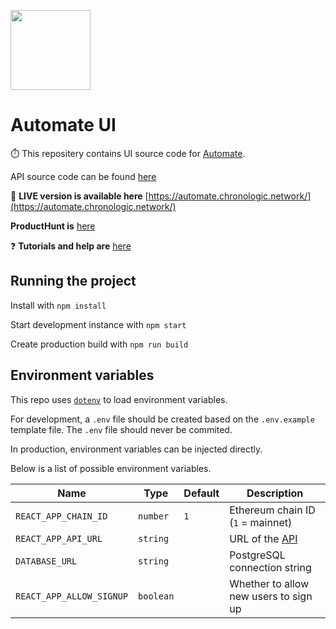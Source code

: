 [<img src="https://s3.amazonaws.com/chronologic.network/ChronoLogic_logo.svg" width="128px">](https://github.com/chronologic)

# Automate UI

⏱️ This repositery contains UI source code for [Automate](https://blog.chronologic.network/automate/home).

API source code can be found [here](https://github.com/chronologic/automate-api)

📌 **LIVE version is available here** [https://automate.chronologic.network/](https://automate.chronologic.network/)

**ProductHunt is** [here](https://www.producthunt.com/posts/automate-1)

❓ **Tutorials and help are** [here](https://blog.chronologic.network/automate/home)

## Running the project

Install with `npm install`

Start development instance with `npm start`

Create production build with `npm run build`

## Environment variables

This repo uses [`dotenv`](https://www.npmjs.com/package/dotenv) to load environment variables.

For development, a `.env` file should be created based on the `.env.example` template file. The `.env` file should never be commited.

In production, environment variables can be injected directly.

Below is a list of possible environment variables.

| Name                     | Type      | Default | Description                                                   |
| ------------------------ | --------- | ------- | ------------------------------------------------------------- |
| `REACT_APP_CHAIN_ID`     | `number`  | `1`     | Ethereum chain ID (`1` = mainnet)                             |
| `REACT_APP_API_URL`      | `string`  |         | URL of the [API](https://github.com/chronologic/automate-api) |
| `DATABASE_URL`           | `string`  |         | PostgreSQL connection string                                  |
| `REACT_APP_ALLOW_SIGNUP` | `boolean` |         | Whether to allow new users to sign up                         |
